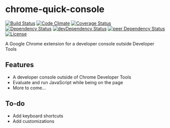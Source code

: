# chrome-quick-console

[![Build Status](https://travis-ci.org/myTerminal/chrome-quick-console.svg?branch=master)](https://travis-ci.org/myTerminal/chrome-quick-console)
[![Code Climate](https://codeclimate.com/github/myTerminal/chrome-quick-console.png)](https://codeclimate.com/github/myTerminal/chrome-quick-console)
[![Coverage Status](https://img.shields.io/coveralls/myTerminal/chrome-quick-console.svg)](https://coveralls.io/r/myTerminal/chrome-quick-console?branch=master)  
[![Dependency Status](https://david-dm.org/myTerminal/chrome-quick-console.svg)](https://david-dm.org/myTerminal/chrome-quick-console)
[![devDependency Status](https://david-dm.org/myTerminal/chrome-quick-console/dev-status.svg)](https://david-dm.org/myTerminal/chrome-quick-console#info=devDependencies)
[![peer Dependency Status](https://david-dm.org/myTerminal/chrome-quick-console/peer-status.svg)](https://david-dm.org/myTerminal/chrome-quick-console#info=peerDependencies)  
[![License](https://img.shields.io/badge/LICENSE-GPL%20v3.0-blue.svg)](https://www.gnu.org/licenses/gpl.html)

A Google Chrome extension for a developer console outside Developer Tools

## Features

* A developer console outside of Chrome Developer Tools
* Evaluate and run JavaScript while being on the page
* More to come...

## To-do

* Add keyboard shortcuts
* Add customizations
